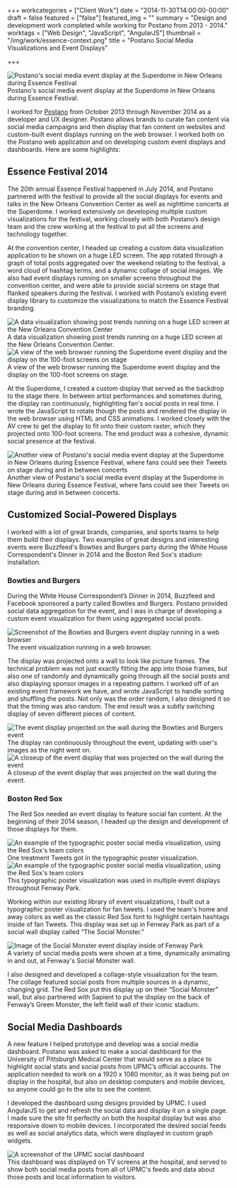 +++
workcategories = ["Client Work"]
date = "2014-11-30T14:00:00-00:00"
draft = false
featured = ["false"]
featured_img = ""
summary = "Design and development work completed while working for Postano from 2013 - 2014."
worktags = ["Web Design", "JavaScript", "AngularJS"]
thumbnail = "/img/work/essence-context.png"
title = "Postano Social Media Visualizations and Event Displays"

+++

<div class="text-center inline-image-container content-container-expanded">
  <img src="/img/work/essence-context.png" alt="Postano's social media event display at the Superdome in New Orleans during Essence Festival" class="img-responsive img-center"></img>
  <div class="caption-container">
    <div class="inline-image-caption">Postano's social media event display at the Superdome in New Orleans during Essence Festival.</div>
  </div>
</div>

I worked for [Postano](http://www.postano.com/) from October 2013 through November 2014 as a developer and UX designer. Postano allows brands to curate fan content via social media campaigns and then display that fan content on websites and custom-built event displays running on the web browser. I worked both on the Postano web application and on developing custom event displays and dashboards. Here are some highlights:

## Essence Festival 2014

The 20th annual Essence Festival happened in July 2014, and Postano partnered with the festival to provide all the social displays for events and talks in the New Orleans Convention Center as well as nighttime concerts at the Superdome. I worked extensively on developing multiple custom visualizations for the festival, working closely with both Postano’s design team and the crew working at the festival to put all the screens and technology together.

At the convention center, I headed up creating a custom data visualization application to be shown on a huge LED screen. The app rotated through a graph of total posts aggregated over the weekend relating to the festival, a word cloud of hashtag terms, and a dynamic collage of social images. We also had event displays running on smaller screens throughout the convention center, and were able to provide social screens on stage that flanked speakers during the festival. I worked with Postano’s existing event display library to customize the visualizations to match the Essence Festival branding.

<div class="content-container-expanded">
  <div class="row">
    <div class="col-6">
      <div class="text-center inline-image-container">
        <img src="/img/work/essencefest-1.jpg" alt="A data visualization showing post trends running on a huge LED screen at the New Orleans Convention Center" class="img-responsive img-center"></img>
        <div class="caption-container">
          <div class="inline-image-caption">A data visualization showing post trends running on a huge LED screen at the New Orleans Convention Center.</div>
        </div>
      </div>
    </div>
    <div class="col-6">
      <div class="text-center inline-image-container">
        <img src="/img/work/essencefest-2.jpg" alt="A view of the web browser running the Superdome event display and the display on the 100-foot screens on stage" class="img-responsive img-center"></img>
        <div class="caption-container">
          <div class="inline-image-caption">A view of the web browser running the Superdome event display and the display on the 100-foot screens on stage.</div>
        </div>
      </div>
    </div>
  </div>
</div>

At the Superdome, I created a custom display that served as the backdrop to the stage there. In between artist performances and sometimes during, the display ran continuously, highlighting fan's social posts in real time. I wrote the JavaScript to rotate though the posts and rendered the display in the web browser using HTML and CSS animations. I worked closely with the AV crew to get the display to fit onto their custom raster, which they projected onto 100-foot screens. The end product was a cohesive, dynamic social presence at the festival.

<div class="text-center inline-image-container content-container-expanded">
  <img src="/img/work/essencefest-3.jpg" alt="Another view of Postano's social media event display at the Superdome in New Orleans during Essence Festival, where fans could see their Tweets on stage during and in between concerts" class="img-responsive img-center"></img>
  <div class="caption-container">
    <div class="inline-image-caption">Another view of Postano's social media event display at the Superdome in New Orleans during Essence Festival, where fans could see their Tweets on stage during and in between concerts.</div>
  </div>
</div>

## Customized Social-Powered Displays

I worked with a lot of great brands, companies, and sports teams to help them build their displays. Two examples of great designs and interesting events were Buzzfeed's Bowties and Burgers party during the White House Correspondent's Dinner in 2014 and the Boston Red Sox's stadium installation.

### Bowties and Burgers

During the White House Correspondent’s Dinner in 2014, Buzzfeed and Facebook sponsored a party called Bowties and Burgers. Postano provided social data aggregation for the event, and I was in charge of developing a custom event visualization for them using aggregated social posts.

<div class="text-center inline-image-container">
  <img src="/img/work/bowties-1.jpg" alt="Screenshot of the Bowties and Burgers event display running in a web browser" class="img-responsive img-center"></img>
  <div class="caption-container">
    <div class="inline-image-caption">The event visualization running in a web browser.</div>
  </div>
</div>

The display was projected onto a wall to look like picture frames. The technical problem was not just exactly fitting the app into those frames, but also one of randomly and dynamically going through all the social posts and also displaying sponsor images in a repeating pattern. I worked off of an existing event framework we have, and wrote JavaScript to handle sorting and shuffling the posts. Not only was the order random, I also designed it so that the timing was also random. The end result was a subtly switching display of seven different pieces of content.

<div class="content-container-expanded">
  <div class="row">
    <div class="col-6">
      <div class="text-center inline-image-container">
        <img src="/img/work/bowties-3.jpg" alt="The event display projected on the wall during the Bowties and Burgers event" class="img-responsive img-center"></img>
        <div class="caption-container">
          <div class="inline-image-caption">The display ran continuously throughout the event, updating with user's images as the night went on.</div>
        </div>
      </div>
    </div>
    <div class="col-6">
      <div class="text-center inline-image-container">
        <img src="/img/work/bowties-2.jpg" alt="A closeup of the event display that was projected on the wall during the event" class="img-responsive img-center"></img>
        <div class="caption-container">
          <div class="inline-image-caption">A closeup of the event display that was projected on the wall during the event.</div>
        </div>
      </div>
    </div>
  </div>
</div>

### Boston Red Sox

The Red Sox needed an event display to feature social fan content. At the beginning of their 2014 season, I headed up the design and development of those displays for them.

<div class="content-container-expanded">
  <div class="row">
    <div class="col-6">
      <div class="text-center inline-image-container">
        <img src="/img/work/redsox-1.jpg" alt="An example of the typographic poster social media visualization, using the Red Sox's team colors" class="img-responsive img-center"></img>
        <div class="caption-container">
          <div class="inline-image-caption">One treatment Tweets got in the typographic poster visualization.</div>
        </div>
      </div>
    </div>
    <div class="col-6">
      <div class="text-center inline-image-container">
        <img src="/img/work/redsox-2.jpg" alt="An example of the typographic poster social media visualization, using the Red Sox's team colors" class="img-responsive img-center"></img>
        <div class="caption-container">
          <div class="inline-image-caption">This typographic poster visualization was used in multiple event displays throughout Fenway Park.</div>
        </div>
      </div>
    </div>
  </div>
</div>

Working within our existing library of event visualizations, I built out a typographic poster visualization for fan tweets. I used the team's home and away colors as well as the classic Red Sox font to highlight certain hashtags inside of fan Tweets. This display was set up in Fenway Park as part of a social wall display called “The Social Monster.”

<div class="text-center inline-image-container">
  <img src="/img/work/redsox-3.jpg" alt="Image of the Social Monster event display inside of Fenway Park" class="img-responsive img-center"></img>
  <div class="caption-container">
    <div class="inline-image-caption">A variety of social media posts were shown at a time, dynamically animating in and out, at Fenway's Social Monster wall.</div>
  </div>
</div>

I also designed and developed a collage-style visualization for the team. The collage featured social posts from multiple sources in a dynamic, changing grid. The Red Sox put this display up on their “Social Monster” wall, but also partnered with Sapient to put the display on the back of Fenway’s Green Monster, the left field wall of their iconic stadium.

## Social Media Dashboards

A new feature I helped prototype and develop was a social media dashboard. Postano was asked to make a social dashboard for the University of Pittsburgh Medical Center that would serve as a place to highlight social stats and social posts from UPMC’s official accounts. The application needed to work on a 1920 x 1080 monitor, as it was being put on display in the hospital, but also on desktop computers and mobile devices, so anyone could go to the site to see the content.

I developed the dashboard using designs provided by UPMC. I used AngularJS to get and refresh the social data and display it on a single page. I made sure the site fit perfectly on both the hospital display but was also responsive down to mobile devices. I incorporated the desired social feeds as well as social analytics data, which were displayed in custom graph widgets.

<div class="text-center inline-image-container">
  <img src="/img/work/upmc-dashboard.png" alt="A screenshot of the UPMC social dashboard" class="img-responsive img-center"></img>
  <div class="caption-container">
    <div class="inline-image-caption">This dashboard was displayed on TV screens at the hospital, and served to show both social media posts from all of UPMC's feeds and data about those posts and local information to visitors.</div>
  </div>
</div>

